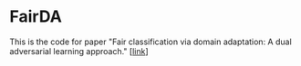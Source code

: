 # FairDA
This is the code for paper "Fair classification via domain adaptation: A dual adversarial learning approach." [[link](https://www.frontiersin.org/journals/big-data/articles/10.3389/fdata.2022.1049565/full?amp%3Bamp)]
